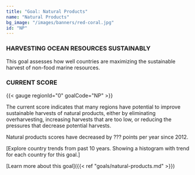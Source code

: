 ```yaml
---
title: "Goal: Natural Products"
name: "Natural Products"
bg_image: "/images/banners/red-coral.jpg"
id: "NP"
---
```


### HARVESTING OCEAN RESOURCES SUSTAINABLY

This goal assesses how well countries are maximizing the sustainable harvest of non-food marine resources.

### CURRENT SCORE

{{< gauge regionId="0" goalCode="NP" >}}

The current score indicates that many regions have potential to improve sustainable harvests of natural products, either by eliminating overharvesting, increasing harvests that are too low, or reducing the pressures that decrease potential harvests.  

Natural products scores have decreased by ??? points per year since 2012.

[Explore country trends from past 10 years. Showing a histogram with trend for each country for this goal.]



[Learn more about this goal]({{< ref "goals/natural-products.md" >}})